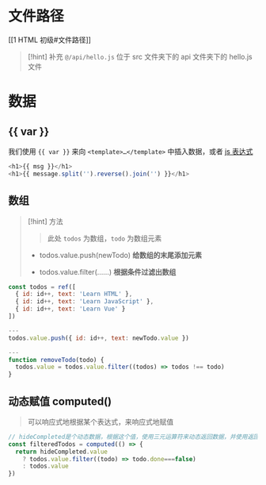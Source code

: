 # 文件路径
[[1 HTML 初级#文件路径]]

> [!hint] 补充
> `@/api/hello.js` 位于 src 文件夹下的 api 文件夹下的 hello.js 文件

# 数据
## {{ var }}
我们使用 `{{ var }}` 来向 `<template>…</template>` 中插入数据，或者 <u>js 表达式</u>

```js
<h1>{{ msg }}</h1>
<h1>{{ message.split('').reverse().join('') }}</h1>
```

## 数组

> [!hint] 方法
> 
> > 此处 `todos` 为数组，`todo` 为数组元素
> - todos.value.push(newTodo) **给数组的末尾添加元素**
> 
> - todos.value.filter(……) **根据条件过滤出数组**

```js
const todos = ref([
  { id: id++, text: 'Learn HTML' },
  { id: id++, text: 'Learn JavaScript' },
  { id: id++, text: 'Learn Vue' }
])

---
todos.value.push({ id: id++, text: newTodo.value })

---
function removeTodo(todo) {
  todos.value = todos.value.filter((todos) => todos !== todo)
}
```

## 动态赋值 computed()

> 可以响应式地根据某个表达式，来响应式地赋值

```js
// hideCompleted是个动态数据，根据这个值，使用三元运算符来动态返回数据，并使用返回地数据定义filteredTodos
const filteredTodos = computed(() => {
  return hideCompleted.value    
    ? todos.value.filter((todo) => todo.done===false)
    : todos.value
})
```

